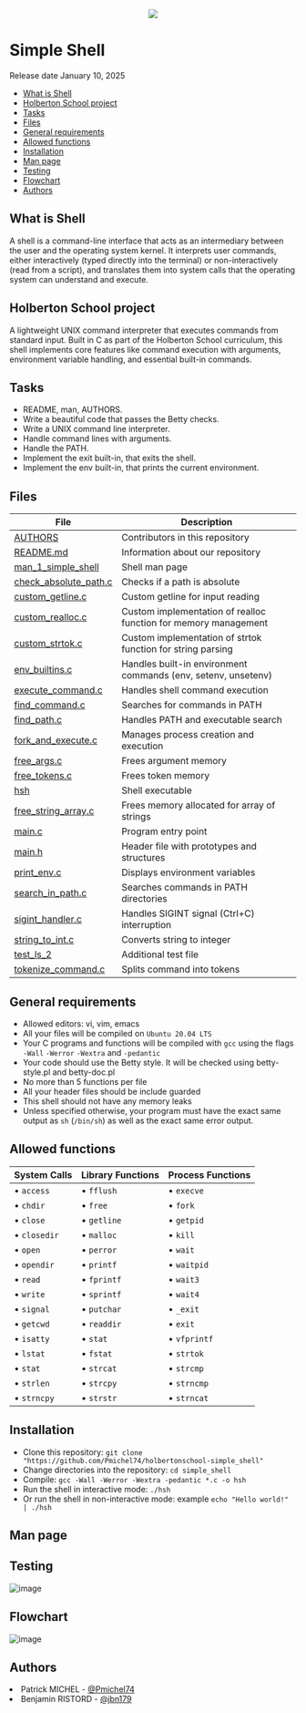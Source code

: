 <p align="center">
<img src="img/Shell.jpg">

<h1>Simple Shell</h1>
Release date January 10, 2025
</p>

- [What is Shell](#what-is-shell)
- [Holberton School project](#holberton-school-project)
- [Tasks](#tasks)
- [Files](#files)
- [General requirements](#general-requirements)
- [Allowed functions](#allowed-functions)
- [Installation](#installation)
- [Man page](#man-page)
- [Testing](#testing)
- [Flowchart](#flowchart)
- [Authors](#authors)

## What is Shell
A shell is a command-line interface that acts as an intermediary between the user and the operating system kernel. It interprets user commands, either interactively (typed directly into the terminal) or non-interactively (read from a script), and translates them into system calls that the operating system can understand and execute.

## Holberton School project
A lightweight UNIX command interpreter that executes commands from standard input. Built in C as part of the Holberton School curriculum, this shell implements core features like command execution with arguments, environment variable handling, and essential built-in commands.

## Tasks

*  README, man, AUTHORS.
*  Write a beautiful code that passes the Betty checks.
*  Write a UNIX command line interpreter.
*  Handle command lines with arguments.
*  Handle the PATH.
*  Implement the exit built-in, that exits the shell.
*  Implement the env built-in, that prints the current environment.

## Files

|File|Description|
|---|---|
|[AUTHORS](https://github.com/Pmichel74/holbertonschool-simple_shell/blob/main/AUTHORS)|Contributors in this repository|
|[README.md](https://github.com/Pmichel74holbertonschool-simple_shell/blob/main/README.md)|Information about our repository|
|[man_1_simple_shell](https://github.com/Pmichel74/holbertonschool-simple_shell/blob/main/man_1_simple_shell)|Shell man page|
|[check_absolute_path.c](https://github.com/Pmichel74/holbertonschool-simple_shell/blob/main/check_absolute_path.c )|Checks if a path is absolute|
|[custom_getline.c](https://github.com/Pmichel74//holbertonschool-simple_shell/blob/main/custom_getline.c)|Custom getline for input reading|
|[custom_realloc.c](https://github.com/Pmichel74//holbertonschool-simple_shell/blob/main/custom_realloc.c)|Custom implementation of realloc function for memory management|
|[custom_strtok.c](https://github.com/Pmichel74/holbertonschool-simple_shell/blob/main/custom_strtok.c)|Custom implementation of strtok function for string parsing|
|[env_builtins.c](https://github.com/Pmichel74/holbertonschool-simple_shell/blob/main/env_builtins.c)|Handles built-in environment commands (env, setenv, unsetenv)|
|[execute_command.c](https://github.com/Pmichel74/holbertonschool-simple_shell/blob/main/execute_command.c)|Handles shell command execution|
|[find_command.c](https://github.com/Pmichel74/holbertonschool-simple_shell/blob/main/find_command.c)|Searches for commands in PATH|
|[find_path.c](https://github.com/Pmichel74/holbertonschool-simple_shell/blob/main/find_path.c)|Handles PATH and executable search|
|[fork_and_execute.c](https://github.com/Pmichel74/holbertonschool-simple_shell/blob/main/fork_and_execute.c)|Manages process creation and execution|
|[free_args.c](https://github.com/Pmichel74/holbertonschool-simple_shell/blob/main/free_args.c)|Frees argument memory|
|[free_tokens.c](https://github.com/Pmichel74/holbertonschool-simple_shell/blob/main/free_tokens.c)|Frees token memory|
|[hsh](https://github.com/Pmichel74/holbertonschool-simple_shell/blob/main/hsh)|Shell executable|
|[free_string_array.c](https://github.com/Pmichel74/holbertonschool-simple_shell/blob/main/free_string_array.c)|Frees memory allocated for array of strings|
|[main.c](https://github.com/Pmichel74/holbertonschool-simple_shell/blob/main/main.c)|Program entry point|
|[main.h](https://github.com/Pmichel74/holbertonschool-simple_shell/blob/main/main.h)|Header file with prototypes and structures |
|[print_env.c](https://github.com/Pmichel74/holbertonschool-simple_shell/blob/main/print_env.c)|Displays environment variables|
|[search_in_path.c](https://github.com/Pmichel74/holbertonschool-simple_shell/blob/main/search_in_path.c)|Searches commands in PATH directories|
|[sigint_handler.c](https://github.com/Pmichel74/holbertonschool-simple_shell/blob/main/sigint_handler.c)|Handles SIGINT signal (Ctrl+C) interruption|
|[string_to_int.c](https://github.com/Pmichel74/holbertonschool-simple_shell/blob/main/string_to_int.c)|Converts string to integer|
|[test_ls_2](https://github.com/Pmichel74/holbertonschool-simple_shell/blob/main/test_ls_2)|Additional test file|
|[tokenize_command.c](https://github.com/Pmichel74/holbertonschool-simple_shell/blob/main/tokenize_command.c)|Splits command into tokens|

## General requirements
 * Allowed editors: vi, vim, emacs
 * All your files will be compiled on `Ubuntu 20.04 LTS`
 * Your C programs and functions will be compiled with `gcc` using the flags `-Wall` `-Werror` `-Wextra` and `-pedantic`
 * Your code should use the Betty style. It will be checked using betty-style.pl and betty-doc.pl
 * No more than 5 functions per file
 * All your header files should be include guarded
 * This shell should not have any memory leaks
 * Unless specified otherwise, your program must have the exact same output as `sh` (`/bin/sh`) as well as the exact same error output.

## Allowed functions

| System Calls | Library Functions | Process Functions |
|-------------|-------------------|-------------------|
| • `access` | • `fflush` | • `execve` |
| • `chdir` | • `free` | • `fork` |
| • `close` | • `getline` | • `getpid` |
| • `closedir` | • `malloc` | • `kill` |
| • `open` | • `perror` | • `wait` |
| • `opendir` | • `printf` | • `waitpid` |
| • `read` | • `fprintf` | • `wait3` |
| • `write` | • `sprintf` | • `wait4` |
| • `signal` | • `putchar` | • `_exit` |
| • `getcwd` | • `readdir` | • `exit` |
| • `isatty` | • `stat` | • `vfprintf` |
| • `lstat` | • `fstat` | • `strtok` |
| • `stat` | • `strcat` | • `strcmp` |
| • `strlen` | • `strcpy` | • `strncmp` |
| • `strncpy` | • `strstr` | • `strncat` |

## Installation

- Clone this repository: `git clone "https://github.com/Pmichel74/holbertonschool-simple_shell"`
- Change directories into the repository: `cd simple_shell`
- Compile: `gcc -Wall -Werror -Wextra -pedantic *.c -o hsh`
- Run the shell in interactive mode: `./hsh`
- Or run the shell in non-interactive mode: example `echo "Hello world!" | ./hsh`

## Man page


## Testing

![image](img/_testing.jpg)

## Flowchart

![image](img/flowchart.jpg)

## Authors

<li> Patrick MICHEL - <a href="https://github.com/Pmichel74">@Pmichel74</a></li>
<li> Benjamin RISTORD - <a href="https://github.com/jbn179">@jbn179</a></li>

